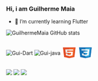 ### Hi, i am Guilherme Maia

- 🌱 I’m currently learning Flutter

![GuilhermeMaia GitHub stats](https://github-readme-stats.vercel.app/api?username=GuilhermeMaiaa&show_icons=true&theme=dracula)

  </div>
<div style="display: inline_block"><br>
  <img align="center" alt="Gui-Dart" height="30" width="40" src="https://cdn.jsdelivr.net/gh/devicons/devicon/icons/dart/dart-plain-wordmark.svg">        
   <img align="center" alt="Gui-java" height="30" width="40" src="https://cdn.jsdelivr.net/gh/devicons/devicon/icons/javascript/javascript-original.svg">
  <img align="center" alt="Rafa-HTML" height="30" width="40" src="https://raw.githubusercontent.com/devicons/devicon/master/icons/html5/html5-original.svg">
  <img align="center" alt="Rafa-CSS" height="30" width="40" src="https://raw.githubusercontent.com/devicons/devicon/master/icons/css3/css3-original.svg">
  
</div>

##

<div> 
  
 <a href="https://wa.me/5511955522895?text=Olá%20Guilherme%20Maia!" target="_blank"><img src="https://img.shields.io/badge/WhatsApp-25D366?style=for-the-badge&logo=whatsapp&logoColor=white" target="_blank"></a> 
  <a href = "mailto:guilhermemaia4578@gmail.com"><img src="https://img.shields.io/badge/Gmail-D14836?style=for-the-badge&logo=gmail&logoColor=white" target="_blank"></a>
  <a href="https://www.linkedin.com/in/guilherme-maia-988777253/" target="_blank"><img src="https://img.shields.io/badge/-LinkedIn-%230077B5?style=for-the-badge&logo=linkedin&logoColor=white" target="_blank"></a> 
  
  
</div>
